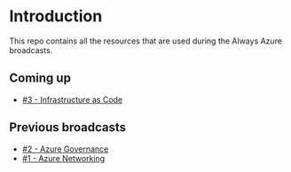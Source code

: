 # Introduction

This repo contains all the resources that are used during the Always Azure broadcasts.

## Coming up

- [#3 - Infrastructure as Code](./%232%20-%20Azure%20Governance/Links.md)

## Previous broadcasts

- [#2 - Azure Governance](./%232%20-%20Azure%20Governance/Links.md)
- [#1 - Azure Networking](./%231%20-%20Azure%20Networking/Links.md)